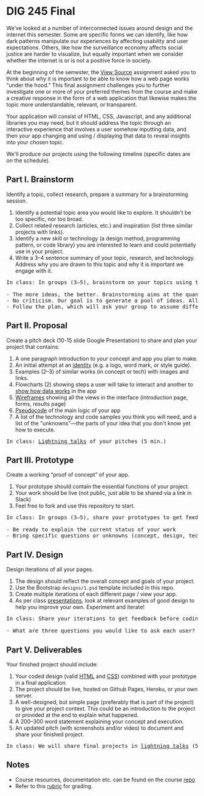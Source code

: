 # DIG 245 Final


We’ve looked at a number of interconnected issues around design and the internet this semester. Some are specific forms we can identify, like how dark patterns manipulate our experiences by affecting usability and user expectations. Others, like how the surveillance economy affects social justice are harder to visualize, but equally important when we consider whether the internet is or is not a positive force in society.

At the beginning of the semester, the [View Source](https://github.com/omundy/dig245-a2) assignment asked you to think about why it is important to be able to know how a web page works “under the hood.” This final assignment challenges you to further investigate one or more of your preferred themes from the course and make a creative response in the form of a web application that likewise makes the topic more understandable, relevant, or transparent.

Your application will consist of HTML, CSS, Javascript, and any additional libraries you may need, but it should address the topic through an interactive experience that involves a user somehow inputting data, and then your app changing and using / displaying that data to reveal insights into your chosen topic.

We'll produce our projects using the following timeline (specific dates are on the schedule).




## Part I. Brainstorm

Identify a topic, collect research, prepare a summary for a brainstorming session.

1. Identify a potential topic area you would like to explore. It shouldn't be too specific, nor too broad.
1. Collect related research (articles, etc.) and inspiration (list three similar projects with links).
1. Identify a new skill or technology (a design method, programming pattern, or code library) you are interested to learn and could potentially use in your project.
1. Write a 3–4 sentence summary of your topic, research, and technology. Address why you are drawn to this topic and why it is important we engage with it.


<pre>
In class: In groups (3–5), brainstorm on your topics using the <a href="materials/meta/article-brainstorming.pdf" target="_blank">Disney Creative Strategy</a>.

- The more ideas, the better. Brainstorming aims at the quantity, which later turns into quality.
- No criticism. Our goal is to generate a pool of ideas. All ideas are welcome.
- Follow the plan, which will ask your group to assume different "hats" in order to ideate on concepts, solutions, and risks.
</pre>




## Part II. Proposal

Create a pitch deck (10-15 slide Google Presentation) to share and plan your project that contains:

1. A one paragraph introduction to your concept and app you plan to make.
1. An initial attempt at an [identity](https://docs.google.com/presentation/d/1exnY8fjVsOc3bKZFESJIM2s4JKxhqg_oASPDPokSfrE/edit?usp=sharing) (e.g. a logo, word mark, or style guide).
1. Examples (2–3) of similar works (in concept or tech) with images and links.
1. Flowcharts (2) showing steps a user will take to interact and another to [show how data works](https://www.google.com/search?q=a+flowchart+that+tracks+data+through+the+app&safe=off&tbm=isch) in the app
1. [Wireframes](https://www.dreamhost.com/blog/how-to-wireframe-website/) showing all the views in the interface (introduction page, forms, results page)
1. [Pseudocode](https://en.wikipedia.org/wiki/Pseudocode) of the main logic of your app
1. A list of the technology and code samples you think you will need, and a list of the "unknowns"—the parts of your idea that you don't know yet how to execute.


<pre>
In class: <a href="https://en.wikipedia.org/wiki/Lightning_talk">Lightning talks</a> of your pitches (5 min.)
</pre>







## Part III. Prototype

Create a working “proof of concept” of your app.

1. Your prototype should contain the essential functions of your project.
1. Your work should be live (not public, just able to be shared via a link in Slack)
1. Feel free to fork and use this repository to start.

<pre>
In class: In groups (3–5), share your prototypes to get feedback:

- Be ready to explain the current status of your work
- Bring specific questions or unknowns (concept, design, tech) you would like to discuss with your group.
</pre>





## Part IV. Design

Design iterations of all your pages.

1. The design should reflect the overall concept and goals of your project.
1. Use the Bootstrap `designs/1.psd` template included in this repo.
1. Create multiple iterations of each different page / view your app.
1. As per class [presentations](https://docs.google.com/presentation/d/1BiIHVEQjmIb2k2vB6N3x1g_S3KSLyZq2YCniq1ONjg8/edit?usp=sharing), look at relevant examples of good design to help you improve your own. Experiment and iterate!

<pre>
In class: Share your iterations to get feedback before coding the final design.

- What are three questions you would like to ask each user?
</pre>






## Part V. Deliverables

Your finished project should include:

1. Your coded design (valid [HTML](https://validator.w3.org/) and [CSS](https://jigsaw.w3.org/css-validator/)) combined with your prototype in a final application
1. The project should be live, hosted on Github Pages, Heroku, or your own server.
1. A well-designed, but simple page (preferably that is part of the project) to give your project context. This could be an introduction to the project or provided at the end to explain what happened.
1. A 200–300 word statement explaining your concept and execution.
1. An updated pitch (with screenshots and/or video) to document and share your finished project.

<pre>
In class: We will share final projects in <a href="https://en.wikipedia.org/wiki/Lightning_talk">lightning talks</a> (5 min.)
</pre>











 ## Notes

- Course resources, documentation etc. can be found on the course [repo](https://github.com/omundy/critical-web-design/blob/master/README.md)
- Refer to this [rubric](https://docs.google.com/document/d/1gqAB_AHkMC6uKr_1uP9JzPwWclABw1RAB7KwEgAQSds/edit) for grading.
